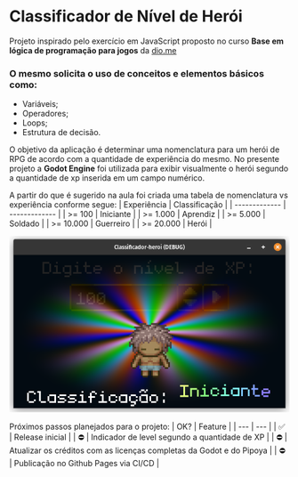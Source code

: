 # Classificador de Nível de Herói

Projeto inspirado pelo exercício em JavaScript proposto no curso **Base em lógica de programação para jogos** da [dio.me](https://web.dio.me/home)

### O mesmo solicita o uso de conceitos e elementos básicos como:
- Variáveis;
- Operadores;
- Loops;
- Estrutura de decisão.

O objetivo da aplicação é determinar uma nomenclatura para um herói de RPG de acordo com a quantidade de experiência do mesmo. No presente projeto a **Godot Engine** foi utilizada para exibir visualmente o herói segundo a quantidade de xp inserida em um campo numérico.

A partir do que é sugerido na aula foi criada uma tabela de nomenclatura vs experiência conforme segue:
| Experiência  | Classificação |
| ------------- | ------------- |
| >= 100  | Iniciante  |
| >= 1.000  | Aprendiz  |
| >= 5.000  | Soldado  |
| >= 10.000  | Guerreiro  |
| >= 20.000  | Herói  |

![print exibindo a mudança de estado do personagem](assets/images/classificador_nivel_heroi_godot.png)

Próximos passos planejados para o projeto:
| OK? | Feature |
| --- | --- |
| ✅  | Release inicial  |
| ⛔  | Indicador de level segundo a quantidade de XP  |
| ⛔  | Atualizar os créditos com as licenças completas da Godot e do Pipoya  |
| ⛔  | Publicação no Github Pages via CI/CD  |
